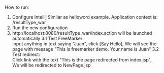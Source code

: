 How to run:
1. Configure Intellij 
   Similar as helloword example. Application context is: /resultType_war
2. Run the new configuration
3. http://localhost:8080/resultType_war/index.action will be launched automatically
   3.1 Test FreeMarker:<br>
   Input anything in text saying "Juan", click [Say Hello],
   We will see the page with message "This is freemarker demo. Your name is Juan"
   3.2 Test redirect:<br>
   Click link with the text "This is the page redirected from index.jsp",<br>
   We will be redirected to NewPage.jsp